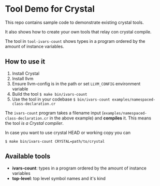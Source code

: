 # Tool Demo for Crystal

This repo contains sample code to demonstrate existing crystal tools.

It also shows how to create your own tools that relay con crystal compile.

The tool in `tool-ivars-count` shows types in a program ordered by the amount of instance variables.

## How to use it

1. Install Crystal
2. Install llvm
3. Ensure llvm-config is in the path or set `LLVM_CONFIG` environment variable
4. Build the tool `$ make bin/ivars-count`
5. Use the tool in your codebase `$ bin/ivars-count examples/namespaced-class-declaration.cr`

The `ivars-count` program takes a filename input (`examples/namespaced-class-declaration.cr` in the above example) and **compiles** it. This means the tool _is a Crystal compiler_.

In case you want to use crystal HEAD or working copy you can

```
$ make bin/ivars-count CRYSTAL=path/to/crystal
```

## Available tools

* **ivars-count**: types in a program ordered by the amount of instance variables
* **top-level**: top level symbol names and it's kind
